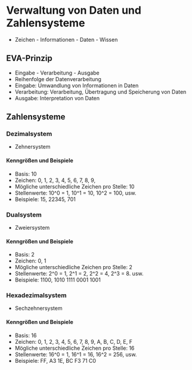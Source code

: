 # Verwaltung von Daten und Zahlensysteme

- Zeichen - Informationen - Daten - Wissen

## EVA-Prinzip
- Eingabe - Verarbeitung - Ausgabe
- Reihenfolge der Datenverarbeitung
- Eingabe: Umwandlung von Informationen in Daten
- Verarbeitung: Verarbeitung, Übertragung und Speicherung von Daten
- Ausgabe: Interpretation von Daten

## Zahlensysteme

### Dezimalsystem
- Zehnersystem
#### Kenngrößen und Beispiele
- Basis: 10
- Zeichen: 0, 1, 2, 3, 4, 5, 6, 7, 8, 9,
- Mögliche unterschiedliche Zeichen pro Stelle: 10
- Stellenwerte: 10^0 = 1, 10^1 = 10, 10^2 = 100, usw.
- Beispiele: 15, 22345, 701

### Dualsystem
- Zweiersystem
#### Kenngrößen und Beispiele
- Basis: 2
- Zeichen: 0, 1
- Mögliche unterschiedliche Zeichen pro Stelle: 2
- Stellenwerte: 2^0 = 1, 2^1 = 2, 2^2 = 4, 2^3 = 8. usw.
- Beispiele: 1100, 1010 1111 0001 1001

### Hexadezimalsystem
- Sechzehnersystem
#### Kenngrößen und Beispiele
- Basis: 16
- Zeichen: 0, 1, 2, 3, 4, 5, 6, 7, 8, 9, A, B, C, D, E, F
- Mögliche unterschiedliche Zeichen pro Stelle: 16
- Stellenwerte: 16^0 = 1, 16^1 = 16, 16^2 = 256, usw.
- Beispiele: FF, A3 1E, BC F3 71 C0

